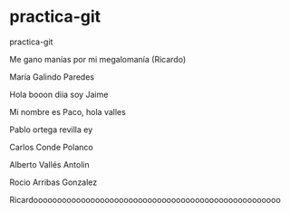 # practica-git
practica-git


Me gano manías por mi megalomanía (Ricardo)
 


María Galindo Paredes



Hola booon diia soy Jaime


Mi nombre es Paco, hola valles

Pablo ortega revilla ey

Carlos Conde Polanco

Alberto Vallés Antolin

Rocio Arribas Gonzalez

Ricardoooooooooooooooooooooooooooooooooooooooooooooooooooo
